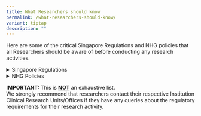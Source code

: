```yaml
---
title: What Researchers should know
permalink: /what-researchers-should-know/
variant: tiptap
description: ""
---
```

<p>Here are some of the critical Singapore Regulations and NHG policies that
all Researchers should be aware of before conducting any research activities.</p>
<p></p>
<div data-type="detailGroup" class="isomer-accordion isomer-accordion-white">
<details class="isomer-details">
<summary>Singapore Regulations</summary>
<div data-type="detailsContent" class="isomer-details-content">
<p><a href="/clinical-trials/" class="third-level-nav-item padding--top--none" rel="noopener noreferrer nofollow" target="_blank">Conduct of Clinical Trials under the Health Products Act and the Medicines Act</a>
</p>
<p><a href="/hbra/" rel="noopener noreferrer nofollow" target="_blank">Human Biomedical Research Act (HBRA)</a>
</p>
<p><a href="/pdpa/" rel="noopener noreferrer nofollow" target="_blank">Personal Data Protection Act (PDPA)</a>
</p>
<p></p>
</div>
</details>
<details class="isomer-details">
<summary>NHG Policies</summary>
<div data-type="detailsContent" class="isomer-details-content">
<p><a href="/research-data-policy/" rel="noopener noreferrer nofollow" target="_blank">NHG Research Data Policy</a>
</p>
<p><a href="/pcr-sops/" rel="noopener noreferrer nofollow" target="_blank">NHG Proper Conduct of Reseach SOPs</a>
</p>
<p><a href="/redcap-use/" rel="noopener noreferrer nofollow" target="_blank">NHG REDCap System Usage Agreement</a>
</p>
</div>
</details>
</div>
<p></p>
<p><strong>IMPORTANT: </strong>This is <strong><u>NOT</u></strong> an exhaustive
list.
<br>We strongly recommend that researchers contact their respective Institution
Clinical Research Units/Offices if they have any queries about the regulatory
requirements for their research activity.</p>
<p></p>